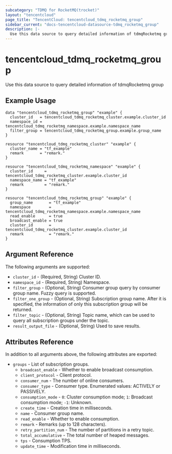 ```yaml
---
subcategory: "TDMQ for RocketMQ(trocket)"
layout: "tencentcloud"
page_title: "TencentCloud: tencentcloud_tdmq_rocketmq_group"
sidebar_current: "docs-tencentcloud-datasource-tdmq_rocketmq_group"
description: |-
  Use this data source to query detailed information of tdmqRocketmq group
---
```


# tencentcloud_tdmq_rocketmq_group

Use this data source to query detailed information of tdmqRocketmq group

## Example Usage

```hcl
data "tencentcloud_tdmq_rocketmq_group" "example" {
  cluster_id   = tencentcloud_tdmq_rocketmq_cluster.example.cluster_id
  namespace_id = tencentcloud_tdmq_rocketmq_namespace.example.namespace_name
  filter_group = tencentcloud_tdmq_rocketmq_group.example.group_name
}

resource "tencentcloud_tdmq_rocketmq_cluster" "example" {
  cluster_name = "tf_example"
  remark       = "remark."
}

resource "tencentcloud_tdmq_rocketmq_namespace" "example" {
  cluster_id     = tencentcloud_tdmq_rocketmq_cluster.example.cluster_id
  namespace_name = "tf_example"
  remark         = "remark."
}

resource "tencentcloud_tdmq_rocketmq_group" "example" {
  group_name       = "tf_example"
  namespace        = tencentcloud_tdmq_rocketmq_namespace.example.namespace_name
  read_enable      = true
  broadcast_enable = true
  cluster_id       = tencentcloud_tdmq_rocketmq_cluster.example.cluster_id
  remark           = "remark."
}
```

## Argument Reference

The following arguments are supported:

* `cluster_id` - (Required, String) Cluster ID.
* `namespace_id` - (Required, String) Namespace.
* `filter_group` - (Optional, String) Consumer group query by consumer group name. Fuzzy query is supported.
* `filter_one_group` - (Optional, String) Subscription group name. After it is specified, the information of only this subscription group will be returned.
* `filter_topic` - (Optional, String) Topic name, which can be used to query all subscription groups under the topic.
* `result_output_file` - (Optional, String) Used to save results.

## Attributes Reference

In addition to all arguments above, the following attributes are exported:

* `groups` - List of subscription groups.
  * `broadcast_enable` - Whether to enable broadcast consumption.
  * `client_protocol` - Client protocol.
  * `consumer_num` - The number of online consumers.
  * `consumer_type` - Consumer type. Enumerated values: ACTIVELY or PASSIVELY.
  * `consumption_mode` - `0`: Cluster consumption mode; `1`: Broadcast consumption mode; `-1`: Unknown.
  * `create_time` - Creation time in milliseconds.
  * `name` - Consumer group name.
  * `read_enable` - Whether to enable consumption.
  * `remark` - Remarks (up to 128 characters).
  * `retry_partition_num` - The number of partitions in a retry topic.
  * `total_accumulative` - The total number of heaped messages.
  * `tps` - Consumption TPS.
  * `update_time` - Modification time in milliseconds.



